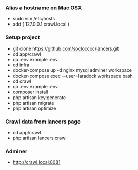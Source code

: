 ### Alias a hostname on Mac OSX

- sudo vim /etc/hosts
- add ( 127.0.0.1  crawl.local )


### Setup project

- git clone https://github.com/socloccoc/lancers.git
- cd app/crawl
- cp .env.example .env
- cd infra
- docker-compose up -d nginx mysql adminer workspace
- docker-compose exec --user=laradock workspace bash
- cd crawl
- cp .env.example .env
- composer install
- php artisan key:generate
- php artisan migrate
- php artisan optimize

### Crawl data from lancers page
- cd app/crawl
- php artisan lancers:crawl

### Adminer

- http://crawl.local:8081

